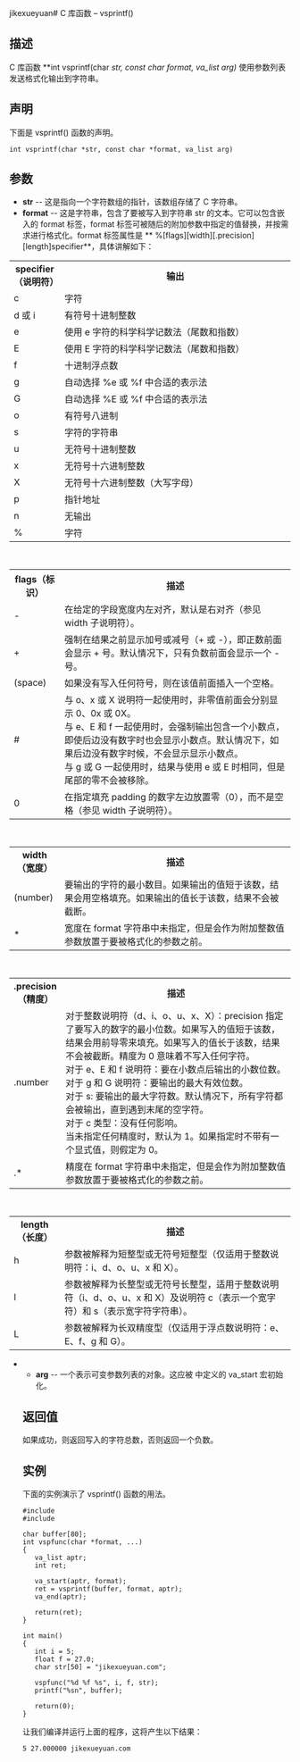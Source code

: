 jikexueyuan# C 库函数 – vsprintf()


## 描述

C 库函数 **int vsprintf(char *str, const char *format, va_list arg)** 使用参数列表发送格式化输出到字符串。

## 声明

下面是 vsprintf() 函数的声明。

    int vsprintf(char *str, const char *format, va_list arg)

## 参数

* **str** \-- 这是指向一个字符数组的指针，该数组存储了 C 字符串。
* **format** \-- 这是字符串，包含了要被写入到字符串 str 的文本。它可以包含嵌入的 format 标签，format 标签可被随后的附加参数中指定的值替换，并按需求进行格式化。format 标签属性是 ** %[flags][width][.precision][length]specifier**，具体讲解如下：

</li> </ul> <table class="reference notranslate"> <tr><th style="width:18%">specifier（说明符）</th><th>输出</th></tr> <tr><td>c</td><td>字符</td></tr> <tr><td>d 或 i</td><td>有符号十进制整数</td></tr> <tr><td>e</td><td>使用 e 字符的科学科学记数法（尾数和指数）</td></tr> <tr><td>E</td><td>使用 E 字符的科学科学记数法（尾数和指数）</td></tr> <tr><td>f</td><td>十进制浮点数</td></tr> <tr><td>g</td><td>自动选择 %e 或 %f 中合适的表示法</td></tr> <tr><td>G</td><td>自动选择 %E 或 %f 中合适的表示法</td></tr> <tr><td>o</td><td>有符号八进制</td></tr> <tr><td>s</td><td>字符的字符串</td></tr> <tr><td>u</td><td>无符号十进制整数</td></tr> <tr><td>x</td><td>无符号十六进制整数</td></tr> <tr><td>X</td><td>无符号十六进制整数（大写字母）</td></tr> <tr><td>p</td><td>指针地址</td></tr> <tr><td>n</td><td>无输出</td></tr> <tr><td>%</td><td>字符</td></tr> </table> <br/> <table class="reference notranslate"> <tr><th style="width:18%">flags（标识）</th><th>描述</th></tr> <tr><td>-</td><td>在给定的字段宽度内左对齐，默认是右对齐（参见 width 子说明符）。</td></tr> <tr><td>+</td><td>强制在结果之前显示加号或减号（+ 或 -），即正数前面会显示 + 号。默认情况下，只有负数前面会显示一个 - 号。</td></tr> <tr><td>(space)</td><td>如果没有写入任何符号，则在该值前面插入一个空格。</td></tr> <tr><td>#</td><td>与 o、x 或 X 说明符一起使用时，非零值前面会分别显示 0、0x 或 0X。<br/> 与 e、E 和 f 一起使用时，会强制输出包含一个小数点，即使后边没有数字时也会显示小数点。默认情况下，如果后边没有数字时候，不会显示显示小数点。<br/> 与 g 或 G 一起使用时，结果与使用 e 或 E 时相同，但是尾部的零不会被移除。</td></tr> <tr><td>0</td><td>在指定填充 padding 的数字左边放置零（0），而不是空格（参见 width 子说明符）。</td></tr> </table> <br/> <table class="reference notranslate"> <tr><th style="width:18%">width（宽度）</th><th>描述</th></tr> <tr><td>(number)</td><td>要输出的字符的最小数目。如果输出的值短于该数，结果会用空格填充。如果输出的值长于该数，结果不会被截断。</td></tr> <tr><td>*</td><td>宽度在 format 字符串中未指定，但是会作为附加整数值参数放置于要被格式化的参数之前。</td></tr> </table> <br/> <table class="reference notranslate"> <tr><th style="width:18%">.precision（精度）</th><th>描述</th></tr> <tr><td>.number</td><td>对于整数说明符（d、i、o、u、x、X）：precision 指定了要写入的数字的最小位数。如果写入的值短于该数，结果会用前导零来填充。如果写入的值长于该数，结果不会被截断。精度为 0 意味着不写入任何字符。<br/> 对于 e、E 和 f 说明符：要在小数点后输出的小数位数。<br/> 对于 g 和 G 说明符：要输出的最大有效位数。<br/> 对于 s: 要输出的最大字符数。默认情况下，所有字符都会被输出，直到遇到末尾的空字符。<br/> 对于 c 类型：没有任何影响。<br/> 当未指定任何精度时，默认为 1。如果指定时不带有一个显式值，则假定为 0。</td></tr> <tr><td>.*</td><td>精度在 format 字符串中未指定，但是会作为附加整数值参数放置于要被格式化的参数之前。</td></tr> </table> <br/> <table class="reference notranslate"> <tr><th style="width:18%">length（长度）</th><th>描述</th></tr> <tr><td>h</td><td>参数被解释为短整型或无符号短整型（仅适用于整数说明符：i、d、o、u、x 和 X）。</td></tr> <tr><td>l</td><td>参数被解释为长整型或无符号长整型，适用于整数说明符（i、d、o、u、x 和 X）及说明符 c（表示一个宽字符）和 s（表示宽字符字符串）。</td></tr> <tr><td>L</td><td>参数被解释为长双精度型（仅适用于浮点数说明符：e、E、f、g 和 G）。</td></tr> </table> <ul class="list"> <li>

* **arg** \-- 一个表示可变参数列表的对象。这应被  中定义的 va_start 宏初始化。

## 返回值

如果成功，则返回写入的字符总数，否则返回一个负数。

## 实例

下面的实例演示了 vsprintf() 函数的用法。

    #include 
    #include 

    char buffer[80];
    int vspfunc(char *format, ...)
    {
       va_list aptr;
       int ret;

       va_start(aptr, format);
       ret = vsprintf(buffer, format, aptr);
       va_end(aptr);

       return(ret);
    }

    int main()
    {
       int i = 5;
       float f = 27.0;
       char str[50] = "jikexueyuan.com";

       vspfunc("%d %f %s", i, f, str);
       printf("%sn", buffer);

       return(0);
    }

让我们编译并运行上面的程序，这将产生以下结果：

    5 27.000000 jikexueyuan.com